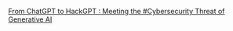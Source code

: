 [From ChatGPT to HackGPT : Meeting the #Cybersecurity Threat of Generative AI](https://qi.tc/qi/112773)